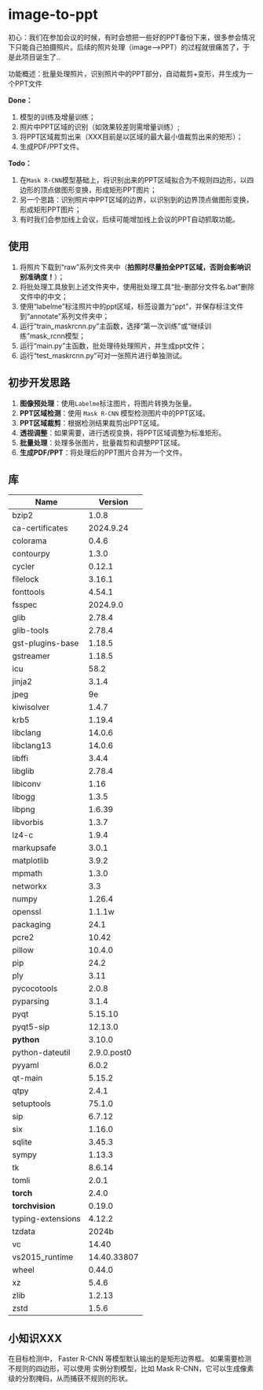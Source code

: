 # image-to-ppt
初心：我们在参加会议的时候，有时会想把一些好的PPT备份下来，很多参会情况下只能自己拍摄照片。后续的照片处理（image——>PPT）的过程就很痛苦了，于是此项目诞生了..

功能概述：批量处理照片，识别照片中的PPT部分，自动裁剪+变形，并生成为一个PPT文件

**Done：**

1. 模型的训练及增量训练；
2. 照片中PPT区域的识别（如效果较差则需增量训练）;
3. 将PPT区域裁剪出来（XXX目前是以区域的最大最小值裁剪出来的矩形）；
4. 生成PDF/PPT文件。

**Todo：**

1. 在`Mask R-CNN`模型基础上，将识别出来的PPT区域拟合为不规则四边形，以四边形的顶点做图形变换，形成矩形PPT图片；
2. 另一个思路：识别照片中PPT区域的边界，以识别到的边界顶点做图形变换，形成矩形PPT图片；
3. 有时我们会参加线上会议，后续可能增加线上会议的PPT自动抓取功能。

## 使用

1. 将照片下载到“raw”系列文件夹中（**拍照时尽量拍全PPT区域，否则会影响识别准确度！**）；
2. 将批处理工具放到上述文件夹中，使用批处理工具“批-删部分文件名.bat”删除文件中的中文；
3. 使用“labelme”标注照片中的ppt区域，标签设置为“ppt”，并保存标注文件到“annotate”系列文件夹中；
4. 运行“train_maskrcnn.py”主函数，选择“第一次训练”或“继续训练”mask_rcnn模型；
5. 运行“main.py”主函数，批处理待处理照片，并生成ppt文件；
6. 运行“test_maskrcnn.py”可对一张照片进行单独测试。

## 初步开发思路

1. **图像预处理**：使用`Labelme`标注图片，将图片转换为张量。
2. **PPT区域检测**：使用 `Mask R-CNN` 模型检测图片中的PPT区域。
3. **PPT区域裁剪**：根据检测结果裁剪出PPT区域。
4. **透视调整**：如果需要，进行透视变换，将PPT区域调整为标准矩形。
5. **批量处理**：处理多张图片，批量裁剪和调整PPT区域。
6. **生成PDF/PPT**：将处理后的PPT图片合并为一个文件。

## 库

| Name | Version |
| ---- | ------- |
| bzip2 |                     1.0.8 |
| ca-certificates |           2024.9.24 |
| colorama |                  0.4.6 |
| contourpy |                 1.3.0 |
| cycler |                    0.12.1 |
| filelock |                  3.16.1 |
| fonttools |                 4.54.1 |
| fsspec |                    2024.9.0 |
| glib |                      2.78.4 |
| glib-tools |                2.78.4 |
| gst-plugins-base |          1.18.5 |
| gstreamer |                 1.18.5 |
| icu |                       58.2 |
| jinja2 |                    3.1.4 |
| jpeg |                      9e |
| kiwisolver |                1.4.7 |
| krb5 |                      1.19.4 |
| libclang |                  14.0.6 |
| libclang13 |                14.0.6 |
| libffi |                    3.4.4 |
| libglib |                   2.78.4 |
| libiconv |                  1.16 |
| libogg |                    1.3.5 |
| libpng |                    1.6.39 |
| libvorbis |                 1.3.7 |
| lz4-c |                     1.9.4 |
| markupsafe |                3.0.1 |
| matplotlib |                3.9.2 |
| mpmath |                    1.3.0 |
| networkx |                  3.3 |
| numpy |                     1.26.4 |
| openssl |                   1.1.1w |
| packaging |                 24.1 |
| pcre2 |                     10.42 |
| pillow |                    10.4.0 |
| pip |                       24.2 |
| ply |                       3.11 |
| pycocotools |               2.0.8 |
| pyparsing |                 3.1.4 |
| pyqt |                      5.15.10 |
| pyqt5-sip |                 12.13.0 |
| **python** |                    3.10.0 |
| python-dateutil |           2.9.0.post0 |
| pyyaml |                    6.0.2 |
| qt-main |                   5.15.2 |
| qtpy |                      2.4.1 |
| setuptools |                75.1.0 |
| sip |                       6.7.12 |
| six |                       1.16.0 |
| sqlite |                    3.45.3 |
| sympy |                     1.13.3 |
| tk |                        8.6.14 |
| tomli |                     2.0.1 |
| **torch** |                     2.4.0 |
| **torchvision** |               0.19.0 |
| typing-extensions |         4.12.2 |
| tzdata |                    2024b |
| vc |                        14.40 |
| vs2015_runtime |            14.40.33807 |
| wheel |                     0.44.0 |
| xz |                        5.4.6 |
| zlib |                      1.2.13 |
| zstd |                      1.5.6 |

## 小知识XXX

在目标检测中， Faster R-CNN 等模型默认输出的是矩形边界框。
如果需要检测不规则的四边形，可以使用 实例分割模型，比如 Mask R-CNN，它可以生成像素级的分割掩码，从而捕获不规则的形状。